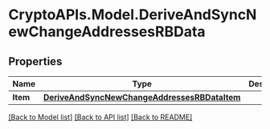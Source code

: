 # CryptoAPIs.Model.DeriveAndSyncNewChangeAddressesRBData

## Properties

Name | Type | Description | Notes
------------ | ------------- | ------------- | -------------
**Item** | [**DeriveAndSyncNewChangeAddressesRBDataItem**](DeriveAndSyncNewChangeAddressesRBDataItem.md) |  | 

[[Back to Model list]](../README.md#documentation-for-models) [[Back to API list]](../README.md#documentation-for-api-endpoints) [[Back to README]](../README.md)

